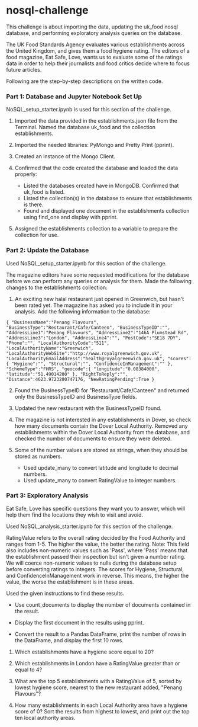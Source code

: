# nosql-challenge

This challenge is about importing the data, updating the uk_food nosql database, and performing exploratory analysis queries on the database.

The UK Food Standards Agency evaluates various establishments across the United Kingdom, and gives them a food hygiene rating. The editors of a food magazine, Eat Safe, Love, wants us to evaluate some of the ratings data in order to help their journalists and food critics decide where to focus future articles.

Following are the step-by-step descriptions on the written code.

### Part 1: Database and Jupyter Notebook Set Up

NoSQL_setup_starter.ipynb is used for this section of the challenge. 

1. Imported the data provided in the establishments.json file from the Terminal. Named the database uk_food and the collection establishments. 

2. Imported the needed libraries: PyMongo and Pretty Print (pprint).

3. Created an instance of the Mongo Client.

4. Confirmed that the code created the database and loaded the data properly:
	- Listed the databases created have in MongoDB. Confirmed that uk_food is listed.
	- Listed the collection(s) in the database to ensure that establishments is there.
	- Found and displayed one document in the establishments collection using find_one and display with pprint.

5. Assigned the establishments collection to a variable to prepare the collection for use.

### Part 2: Update the Database
Used NoSQL_setup_starter.ipynb for this section of the challenge.

The magazine editors have some requested modifications for the database before we can perform any queries or analysis for them. Made the following changes to the establishments collection:

1. An exciting new halal restaurant just opened in Greenwich, but hasn't been rated yet. The magazine has asked you to include it in your analysis. Add the following information to the database:

`{
    "BusinessName":"Penang Flavours",
    "BusinessType":"Restaurant/Cafe/Canteen",
    "BusinessTypeID":"",
    "AddressLine1":"Penang Flavours",
    "AddressLine2":"146A Plumstead Rd",
    "AddressLine3":"London",
    "AddressLine4":"",
    "PostCode":"SE18 7DY",
    "Phone":"",
    "LocalAuthorityCode":"511",
    "LocalAuthorityName":"Greenwich",
    "LocalAuthorityWebSite":"http://www.royalgreenwich.gov.uk",
    "LocalAuthorityEmailAddress":"health@royalgreenwich.gov.uk",
    "scores":{
        "Hygiene":"",
        "Structural":"",
        "ConfidenceInManagement":""
    },
    "SchemeType":"FHRS",
    "geocode":{
        "longitude":"0.08384000",
        "latitude":"51.49014200"
    },
    "RightToReply":"",
    "Distance":4623.9723280747176,
    "NewRatingPending":True
}`

2. Found the BusinessTypeID for "Restaurant/Cafe/Canteen" and returned only the BusinessTypeID and BusinessType fields.

3. Updated the new restaurant with the BusinessTypeID found.

4. The magazine is not interested in any establishments in Dover, so check how many documents contain the Dover Local Authority. Removed any establishments within the Dover Local Authority from the database, and checked the number of documents to ensure they were deleted.

5. Some of the number values are stored as strings, when they should be stored as numbers.

	- Used update_many to convert latitude and longitude to decimal numbers.
	- Used update_many to convert RatingValue to integer numbers.


### Part 3: Exploratory Analysis

Eat Safe, Love has specific questions they want you to answer, which will help them find the locations they wish to visit and avoid.

Used NoSQL_analysis_starter.ipynb for this section of the challenge.

RatingValue refers to the overall rating decided by the Food Authority and ranges from 1-5. The higher the value, the better the rating.
Note: This field also includes non-numeric values such as 'Pass', where 'Pass' means that the establishment passed their inspection but isn't given a number rating. We will coerce non-numeric values to nulls during the database setup before converting ratings to integers.
The scores for Hygiene, Structural, and ConfidenceInManagement work in reverse. This means, the higher the value, the worse the establishment is in these areas.

Used the given instructions to find these results.

- Use count_documents to display the number of documents contained in the result.

- Display the first document in the results using pprint.

- Convert the result to a Pandas DataFrame, print the number of rows in the DataFrame, and display the first 10 rows.

1. Which establishments have a hygiene score equal to 20?

2. Which establishments in London have a RatingValue greater than or equal to 4?

3. What are the top 5 establishments with a RatingValue of 5, sorted by lowest hygiene score, nearest to the new restaurant added, "Penang Flavours"?

4. How many establishments in each Local Authority area have a hygiene score of 0? Sort the results from highest to lowest, and print out the top ten local authority areas.



